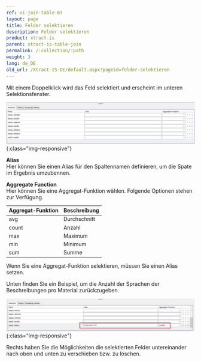 ```yaml
---
ref: xi-join-table-03
layout: page
title: Felder selektieren
description: Felder selektieren
product: xtract-is
parent: xtract-is-table-join
permalink: /:collection/:path
weight: 3
lang: de_DE
old_url: /Xtract-IS-DE/default.aspx?pageid=felder-selektieren
---
```


Mit einem Doppelklick wird das Feld selektiert und erscheint im unteren Selektionsfenster.

![tj-selected-columns](/img/content/tj-selected-columns.png){:class="img-responsive"}

**Alias**<br>
Hier können Sie einen Alias für den Spaltennamen definieren, um die Spate im Ergebnis umzubennen. 

**Aggregate Function** <br>
Hier können Sie eine Aggregat-Funktion wählen. Folgende Optionen stehen zur Verfügung.<br>

| **Aggregat-Funktion** | **Beschreibung** |  
|------------|------------------------|
| avg     | Durchschnitt |      
| count      | Anzahl    |                                                              
| max     | Maximum    | 
| min    | Minimum| 
| sum   | Summe| 


Wenn Sie eine Aggregat-Funktion selektieren, müssen Sie einen Alias setzen. 

Unten finden Sie ein Beispiel, um die Anzahl der Sprachen der Beschreibungen pro Material zurückzugeben. 

![tj-aggregate-count](/img/content/tj-aggregate-count.png){:class="img-responsive"}

Rechts haben Sie die Möglichkeiten die selektierten Felder untereinander nach oben und unten zu verschieben bzw. zu löschen.